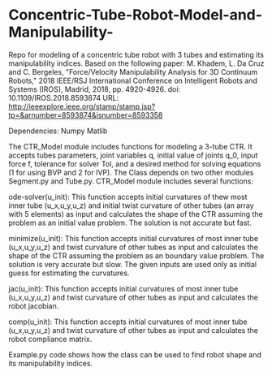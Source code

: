 # Concentric-Tube-Robot-Model-and-Manipulability-
Repo for modeling of a concentric tube robot with 3 tubes and estimating its manipulability indices.
Based on the following paper:
M. Khadem, L. Da Cruz and C. Bergeles, "Force/Velocity Manipulability Analysis for 3D Continuum Robots," 2018 IEEE/RSJ International Conference on Intelligent Robots and Systems (IROS), Madrid, 2018, pp. 4920-4926.
doi: 10.1109/IROS.2018.8593874
URL: http://ieeexplore.ieee.org/stamp/stamp.jsp?tp=&arnumber=8593874&isnumber=8593358

Dependencies:
Numpy
Matlib

The CTR_Model module includes functions for modeling a 3-tube CTR. It accepts tubes parameters, joint variables q, initial value of joints q_0, input force f, tolerance for solver Tol, and a desired method for solving equations (1 for using BVP and 2 for IVP). The Class depends on two other modules Segment.py and Tube.py. CTR_Model module includes several functions:

ode-solver(u_init): This function accepts initial curvatures of thew most inner tube (u_x,u_y,u_z) and initial twist curvature of other tubes (an array with 5 elements) as input and calculates the shape of the CTR assuming the problem as an initial value problem. The solution is not accurate but fast.

minimize(u_init): This function accepts initial curvatures of most inner tube (u_x,u_y,u_z) and twist curvature of other tubes as input and calculates the shape of the CTR assuming the problem as an boundary value problem. The solution is very accurate but slow. The given inputs are used only as initial guess for estimating the curvatures.

jac(u_init): This function accepts initial curvatures of most inner tube (u_x,u_y,u_z) and twist curvature of other tubes as input and calculates the robot jacobian.

comp(u_init): This function accepts initial curvatures of most inner tube (u_x,u_y,u_z) and twist curvature of other tubes as input and calculates the robot compliance matrix.

Example.py code shows how the class can be used to find robot shape and its manipulability indices.

